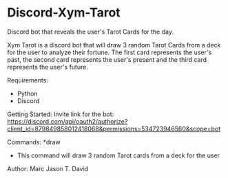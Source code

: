 # Discord-Xym-Tarot
Discord bot that reveals the user's Tarot Cards for the day.

Xym Tarot is a discord bot that will draw 3 random Tarot Cards from a deck for the user to analyze their fortune.
The first card represents the user's past, the second card represents the user's present and the third card represents the user's future. 

Requirements:
- Python
- Discord 

Getting Started:
Invite link for the bot: https://discord.com/api/oauth2/authorize?client_id=879849858012418068&permissions=534723946560&scope=bot

Commands:
*draw 
  - This command will draw 3 random Tarot cards from a deck for the user

Author:
Marc Jason T. David
